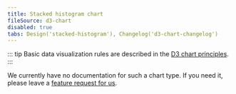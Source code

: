 ```yaml
---
title: Stacked histogram chart
fileSource: d3-chart
disabled: true
tabs: Design('stacked-histogram'), Changelog('d3-chart-changelog')
---
```


::: tip
Basic data visualization rules are described in the [D3 chart principles](/data-display/d3-chart/d3-chart).
:::

We currently have no documentation for such a chart type. If you need it, please leave a [feature request for us](https://github.com/semrush/intergalactic/issues).
